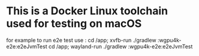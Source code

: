 # This is a Docker Linux toolchain used for testing on macOS

for example to run e2e test use :
cd /app; xvfb-run ./gradlew :wgpu4k-e2e:e2eJvmTest
cd /app; wayland-run ./gradlew :wgpu4k-e2e:e2eJvmTest

